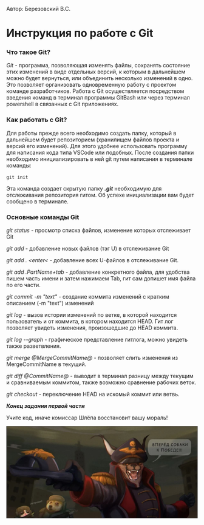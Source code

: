 Автор: Березовский В.С.

# **Инструкция по работе с Git**

### **Что такое Git?**

_Git_ - программа, позволяющая изменять файлы, сохранять состояние этих изменений в виде отдельных версий, к которым в дальнейшем можно будет вернуться, или объединить несколько изменений в одно. Это позволяет организовать одновременную работу с проектом команде разработчиков.
Работа с Git осуществляется посредством введения команд в терминал программы GitBash или через терминал powershell в связанных с Git приложениях.

### **Как работать с Git?**

Для работы прежде всего необходимо создать папку, который в дальнейшем будет репозиторием (хранилищем файлов проекта и версий его изменений). 
Для этого удобнее использовать программу для написания кода типа VSCode или подобных. 
После создания папки необходимо инициализировать в ней git путем написания в терминале команды:
    
    git init
Эта команда создает скрытую папку _**.git**_ необходимую для отслеживания репозитория гитом. Об успехе инициализации вам будет сообщено в терминале.

### **Основные команды Git**

*git status* - просмотр списка файлов, изменение которых отслеживает Git

*git add* - добавление новых файлов (тэг U) в отслеживание Git

*git add . <enter<* - добавление всех U-файлов в отслеживание Git.

*git add .PartName+tab* - добавление конкретного файла, для удобства пишем часть имени и затем нажимаем Tab, гит сам допишет имя файла по его части.

*git commit -m "text"* - создание коммита изменений с кратким описанием (-m "text") изменений

*git log* - вызов истории изменений по ветке, в которой находится пользователь и от коммита, в котором находится HEAD. Гит лог позволяет увидеть изменения, произошедшие до HEAD коммита.

*git log --graph* - графическое представление гитлога, можно увидеть также разветвления.

*git merge @MergeCommitName@* - позволяет слить изменения из MergeCommitName в текущий. 

*git diff @CommitName@* - выводит в терминал разницу между текущим и сравниваемым коммитом, также возможно сравнение рабочих веток.

*git checkout* - переключение HEAD на искомый коммит или ветвь.

**_Конец задания первой части_**


Учите код, иначе комиссар Шлёпа восстановит вашу мораль!

![комиссар Шлёпа](%D0%A8%D0%BB%D0%B5%D0%BF%D0%B0.JPG) 